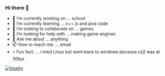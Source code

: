 ### Hi there 👋

- 🔭 I’m currently working on ... school
- 🌱 I’m currently learning ... c++ js and java code
- 👯 I’m looking to collaborate on ... games
- 🤔 I’m looking for help with ... making game engines
- 💬 Ask me about ... anything
- 📫 How to reach me: ... email
- ⚡ Fun fact: ... i tried Linux but went back to windows because cs2 was at 30fps

[![trophy](https://github-profile-trophy.vercel.app/?username=niceeli-ma&theme=onedark)](https://github.com/ryo-ma/github-profile-trophy)
